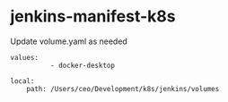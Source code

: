 # jenkins-manifest-k8s

Update volume.yaml as needed

```
values:
          - docker-desktop
```

```
local:
    path: /Users/ceo/Development/k8s/jenkins/volumes
```
